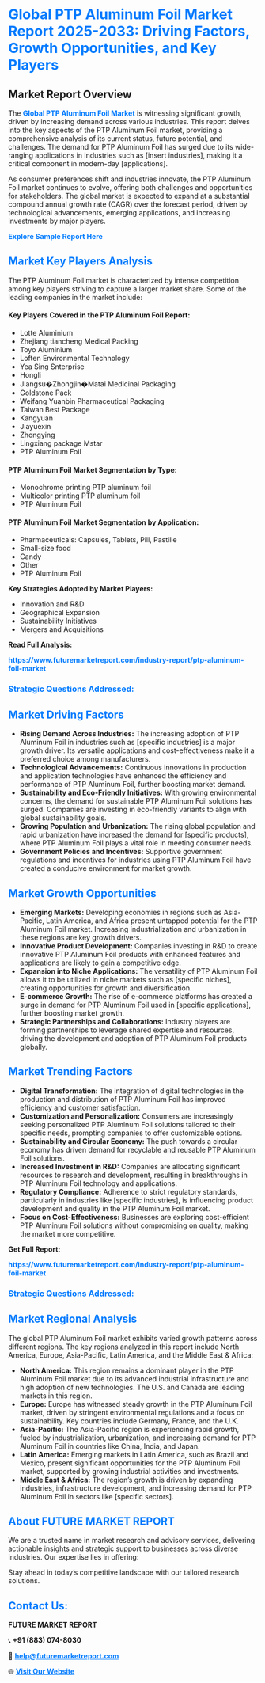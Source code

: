 <h1 style="color: #007BFF;">Global PTP Aluminum Foil Market Report 2025-2033: Driving Factors, Growth Opportunities, and Key Players</h1>

<section id="overview">
<h2>Market Report Overview</h2>
<p>The <a href="https://www.futuremarketreport.com/industry-report/ptp-aluminum-foil-market" style="color: #007BFF; text-decoration: none;"><strong>Global PTP Aluminum Foil Market</strong></a> is witnessing significant growth, driven by increasing demand across various industries. This report delves into the key aspects of the PTP Aluminum Foil market, providing a comprehensive analysis of its current status, future potential, and challenges. The demand for PTP Aluminum Foil has surged due to its wide-ranging applications in industries such as [insert industries], making it a critical component in modern-day [applications].</p>
<p>As consumer preferences shift and industries innovate, the PTP Aluminum Foil market continues to evolve, offering both challenges and opportunities for stakeholders. The global market is expected to expand at a substantial compound annual growth rate (CAGR) over the forecast period, driven by technological advancements, emerging applications, and increasing investments by major players.</p>
</section>

<section id="overview">
<p><a href="https://www.futuremarketreport.com/request-sample/reportId=101190" style="color: #007BFF; text-decoration: none;"><strong>Explore Sample Report Here</strong></a></p>
</section>

<section id="key-players">
<h2 style="color: #007BFF;">Market Key Players Analysis</h2>
<p>The PTP Aluminum Foil market is characterized by intense competition among key players striving to capture a larger market share. Some of the leading companies in the market include:</p>
<h4>Key Players Covered in the PTP Aluminum Foil Report:</h4>
<ul><li>Lotte Aluminium</li><li>Zhejiang tiancheng Medical Packing</li><li>Toyo Aluminium</li><li>Loften Environmental Technology</li><li>Yea Sing Snterprise</li><li>Hongli</li><li>Jiangsu�Zhongjin�Matai Medicinal Packaging</li><li>Goldstone Pack</li><li>Weifang Yuanbin Pharmaceutical Packaging</li><li>Taiwan Best Package</li><li>Kangyuan</li><li>Jiayuexin</li><li>Zhongying</li><li>Lingxiang package Mstar</li><li>PTP Aluminum Foil</li></ul>
<h4>PTP Aluminum Foil Market Segmentation by Type:</h4>
<ul><li>Monochrome printing PTP aluminum foil</li><li>Multicolor printing PTP aluminum foil</li><li>PTP Aluminum Foil</li></ul>

<h4>PTP Aluminum Foil Market Segmentation by Application:</h4>
<ul><li>Pharmaceuticals: Capsules, Tablets, Pill, Pastille</li><li>Small-size food</li><li>Candy</li><li>Other</li><li>PTP Aluminum Foil</li></ul>
<p><strong>Key Strategies Adopted by Market Players:</strong></p>
<ul>
<li>Innovation and R&D</li>
<li>Geographical Expansion</li>
<li>Sustainability Initiatives</li>
<li>Mergers and Acquisitions</li>
</ul>
</section>

<section>
<p><strong>Read Full Analysis: </strong></p><a href="https://www.futuremarketreport.com/industry-report/ptp-aluminum-foil-market" style="color: #007BFF; text-decoration: none;"><strong>https://www.futuremarketreport.com/industry-report/ptp-aluminum-foil-market</strong></a>
<h3 style="color: #007BFF;">Strategic Questions Addressed:</h3>
</section>

<section id="driving-factors">
<h2 style="color: #007BFF;">Market Driving Factors</h2>
<ul>
<li><strong>Rising Demand Across Industries:</strong> The increasing adoption of PTP Aluminum Foil in industries such as [specific industries] is a major growth driver. Its versatile applications and cost-effectiveness make it a preferred choice among manufacturers.</li>
<li><strong>Technological Advancements:</strong> Continuous innovations in production and application technologies have enhanced the efficiency and performance of PTP Aluminum Foil, further boosting market demand.</li>
<li><strong>Sustainability and Eco-Friendly Initiatives:</strong> With growing environmental concerns, the demand for sustainable PTP Aluminum Foil solutions has surged. Companies are investing in eco-friendly variants to align with global sustainability goals.</li>
<li><strong>Growing Population and Urbanization:</strong> The rising global population and rapid urbanization have increased the demand for [specific products], where PTP Aluminum Foil plays a vital role in meeting consumer needs.</li>
<li><strong>Government Policies and Incentives:</strong> Supportive government regulations and incentives for industries using PTP Aluminum Foil have created a conducive environment for market growth.</li>
</ul>
</section>

<section id="growth-opportunities">
<h2 style="color: #007BFF;">Market Growth Opportunities</h2>
<ul>
<li><strong>Emerging Markets:</strong> Developing economies in regions such as Asia-Pacific, Latin America, and Africa present untapped potential for the PTP Aluminum Foil market. Increasing industrialization and urbanization in these regions are key growth drivers.</li>
<li><strong>Innovative Product Development:</strong> Companies investing in R&D to create innovative PTP Aluminum Foil products with enhanced features and applications are likely to gain a competitive edge.</li>
<li><strong>Expansion into Niche Applications:</strong> The versatility of PTP Aluminum Foil allows it to be utilized in niche markets such as [specific niches], creating opportunities for growth and diversification.</li>
<li><strong>E-commerce Growth:</strong> The rise of e-commerce platforms has created a surge in demand for PTP Aluminum Foil used in [specific applications], further boosting market growth.</li>
<li><strong>Strategic Partnerships and Collaborations:</strong> Industry players are forming partnerships to leverage shared expertise and resources, driving the development and adoption of PTP Aluminum Foil products globally.</li>
</ul>
</section>

<section id="trending-factors">
<h2 style="color: #007BFF;">Market Trending Factors</h2>
<ul>
<li><strong>Digital Transformation:</strong> The integration of digital technologies in the production and distribution of PTP Aluminum Foil has improved efficiency and customer satisfaction.</li>
<li><strong>Customization and Personalization:</strong> Consumers are increasingly seeking personalized PTP Aluminum Foil solutions tailored to their specific needs, prompting companies to offer customizable options.</li>
<li><strong>Sustainability and Circular Economy:</strong> The push towards a circular economy has driven demand for recyclable and reusable PTP Aluminum Foil solutions.</li>
<li><strong>Increased Investment in R&D:</strong> Companies are allocating significant resources to research and development, resulting in breakthroughs in PTP Aluminum Foil technology and applications.</li>
<li><strong>Regulatory Compliance:</strong> Adherence to strict regulatory standards, particularly in industries like [specific industries], is influencing product development and quality in the PTP Aluminum Foil market.</li>
<li><strong>Focus on Cost-Effectiveness:</strong> Businesses are exploring cost-efficient PTP Aluminum Foil solutions without compromising on quality, making the market more competitive.</li>
</ul>
</section>

<section>
<p><strong>Get Full Report: </strong></p><a href="https://www.futuremarketreport.com/industry-report/ptp-aluminum-foil-market" style="color: #007BFF; text-decoration: none;"><strong>https://www.futuremarketreport.com/industry-report/ptp-aluminum-foil-market</strong></a>
<h3 style="color: #007BFF;">Strategic Questions Addressed:</h3>
</section>


<section id="regional-analysis">
<h2 style="color: #007BFF;">Market Regional Analysis</h2>
<p>The global PTP Aluminum Foil market exhibits varied growth patterns across different regions. The key regions analyzed in this report include North America, Europe, Asia-Pacific, Latin America, and the Middle East & Africa:</p>
<ul>
<li><strong>North America:</strong> This region remains a dominant player in the PTP Aluminum Foil market due to its advanced industrial infrastructure and high adoption of new technologies. The U.S. and Canada are leading markets in this region.</li>
<li><strong>Europe:</strong> Europe has witnessed steady growth in the PTP Aluminum Foil market, driven by stringent environmental regulations and a focus on sustainability. Key countries include Germany, France, and the U.K.</li>
<li><strong>Asia-Pacific:</strong> The Asia-Pacific region is experiencing rapid growth, fueled by industrialization, urbanization, and increasing demand for PTP Aluminum Foil in countries like China, India, and Japan.</li>
<li><strong>Latin America:</strong> Emerging markets in Latin America, such as Brazil and Mexico, present significant opportunities for the PTP Aluminum Foil market, supported by growing industrial activities and investments.</li>
<li><strong>Middle East & Africa:</strong> The region’s growth is driven by expanding industries, infrastructure development, and increasing demand for PTP Aluminum Foil in sectors like [specific sectors].</li>
</ul>
</section>

<footer>
<h2 style="color: #007BFF;">About FUTURE MARKET REPORT</h2>
<p>We are a trusted name in market research and advisory services, delivering actionable insights and strategic support to businesses across diverse industries. Our expertise lies in offering:</p>

<p>Stay ahead in today’s competitive landscape with our tailored research solutions.</p>

<h2 style="color: #007BFF;">Contact Us:</h2>
<p><strong>FUTURE MARKET REPORT</strong></p>
<p>📞 <strong>+91 (883) 074-8030</strong></p>
<p>📧 <strong><a href="mailto:help@futuremarketreport.com" style="color: #007BFF;">help@futuremarketreport.com</a></strong></p>
<p>🌐 <strong><a href="https://www.futuremarketreport.com/" style="color: #007BFF;">Visit Our Website</a></strong></p>
</footer>
